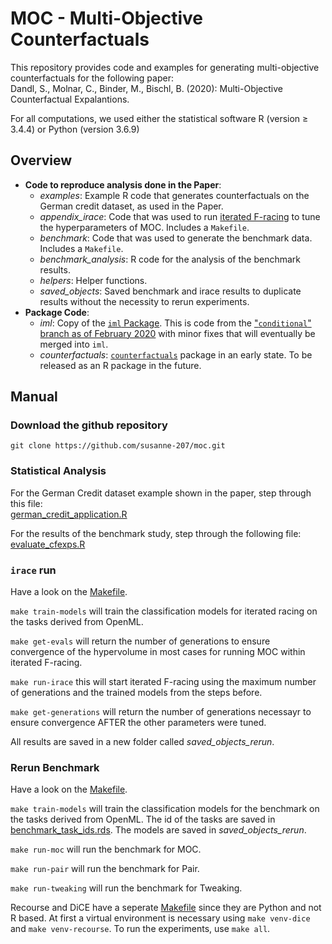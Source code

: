 # MOC - Multi-Objective Counterfactuals

This repository provides code and examples for generating multi-objective counterfactuals for the following paper:      
Dandl, S., Molnar, C., Binder, M., Bischl, B. (2020): Multi-Objective Counterfactual Expalantions. 

For all computations, we used either the statistical software R (version ≥ 3.4.4) or Python (version 3.6.9)

## Overview 

* **Code to reproduce analysis done in the Paper**:
    * *examples*: Example R code that generates counterfactuals on the German credit dataset, as used in the Paper. 
    * *appendix_irace*: Code that was used to run [iterated F-racing](https://doi.org/10.1016/j.orp.2016.09.002) to tune the hyperparameters of MOC. Includes a `Makefile`. 
    * *benchmark*: Code that was used to generate the benchmark data. Includes a `Makefile`.
    * *benchmark_analysis*: R code for the analysis of the benchmark results.
    * *helpers*: Helper functions.
    * *saved_objects*: Saved benchmark and irace results to duplicate results without the necessity to rerun experiments. 
* **Package Code**:
    * *iml*: Copy of the [`iml` Package](https://github.com/christophM/iml). This is code from the ["`conditional`" branch as of February 2020](https://github.com/christophM/iml/tree/c12febbfaee07ccb2c8bac025d9faf0045ee178f) with minor fixes that will eventually be merged into `iml`.
    * *counterfactuals*: [`counterfactuals`](counterfactuals/) package in an early state. To be released as an R package in the future.

## Manual 

### Download the github repository 

```
git clone https://github.com/susanne-207/moc.git
``` 

### Statistical Analysis
For the German Credit dataset example shown in the paper, step through this file:     
[german_credit_application.R](example_run/german_credit_application.R) 

For the results of the benchmark study, step through the following file:      
[evaluate_cfexps.R](benchmark_analysis/evaluate_cfexps.R) 

### `irace` run
Have a look on the [Makefile](appendix_irace/Makefile).

`make train-models` will train the classification models for iterated racing on the tasks derived from OpenML.    

`make get-evals` will return the number of generations to ensure convergence of the hypervolume in most cases for running MOC within iterated F-racing. 
	
`make run-irace` this will start iterated F-racing using the maximum number of generations and the trained models from the steps before. 

`make get-generations` will return the number of generations necessayr to ensure convergence AFTER the other parameters were 
tuned. 

All results are saved in a new folder called *saved_objects_rerun*. 

### Rerun Benchmark
Have a look on the [Makefile](benchmark/Makefile).

`make train-models` will train the classification models for the benchmark on the tasks derived from OpenML. The id of the tasks are saved in [benchmark_task_ids.rds](helpers/benchmark_task_ids.rds).
The models are saved in *saved_objects_rerun*.

`make run-moc` will run the benchmark for MOC. 

`make run-pair` will run the benchmark for Pair.

`make run-tweaking` will run the benchmark for Tweaking. 

Recourse and DiCE have a seperate [Makefile](benchmark/python_recoures_dice/Makefile) since they are Python and not R based.
At first a virtual environment is necessary using `make venv-dice` and `make venv-recourse`. 
To run the experiments, use `make all`. 
